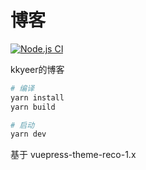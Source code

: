 # 博客
[![Node.js CI](https://github.com/kkyeer/kkyeer.github.io/actions/workflows/blog.yml/badge.svg?branch=master)](https://github.com/kkyeer/kkyeer.github.io/actions/workflows/blog.yml)

kkyeer的博客

```bash
# 编译
yarn install
yarn build

# 启动
yarn dev
```
基于 vuepress-theme-reco-1.x
